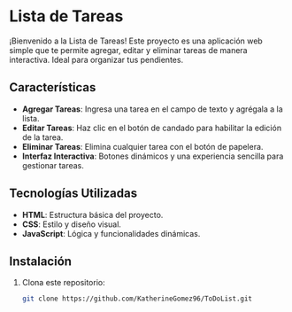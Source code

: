 # Lista de Tareas

¡Bienvenido a la Lista de Tareas! Este proyecto es una aplicación web simple que te permite agregar, editar y eliminar tareas de manera interactiva. Ideal para organizar tus pendientes.

## Características

- **Agregar Tareas**: Ingresa una tarea en el campo de texto y agrégala a la lista.
- **Editar Tareas**: Haz clic en el botón de candado para habilitar la edición de la tarea.
- **Eliminar Tareas**: Elimina cualquier tarea con el botón de papelera.
- **Interfaz Interactiva**: Botones dinámicos y una experiencia sencilla para gestionar tareas.

## Tecnologías Utilizadas

- **HTML**: Estructura básica del proyecto.
- **CSS**: Estilo y diseño visual.
- **JavaScript**: Lógica y funcionalidades dinámicas.

## Instalación

1. Clona este repositorio:
   ```bash
   git clone https://github.com/KatherineGomez96/ToDoList.git
